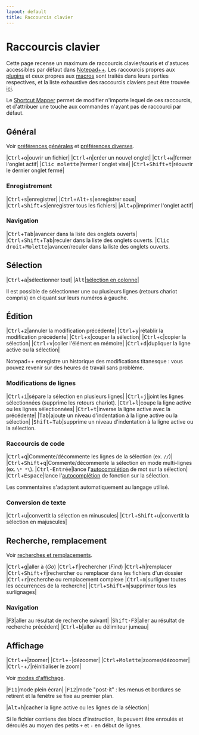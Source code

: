 ```yaml
---
layout: default
title: Raccourcis clavier
---
```

# Raccourcis clavier

Cette page recense un maximum de raccourcis clavier/souris et d'astuces accessibles par défaut dans [Notepad++](notepad++.md). Les raccourcis propres aux [plugins](plugins.md) et ceux propres aux [macros](macros.md) sont traités dans leurs parties respectives, et la liste exhaustive des raccourcis claviers peut être trouvée [ici](http://docs.notepad-plus-plus.org/index.php/Keyboard_And_Mouse_Shortcuts).

Le [Shortcut Mapper](shortcut-mapper.md) permet de modifier n'importe lequel de ces raccourcis, et d'attribuer une touche aux commandes n'ayant pas de raccourci par défaut.

## Général

Voir [préférences générales](preferences/general.md) et [préférences diverses](preferences/divers.md).

|<kbd>Ctrl</kbd>+<kbd>o</kbd>|ouvrir un fichier|
|<kbd>Ctrl</kbd>+<kbd>n</kbd>|créer un nouvel onglet|
|<kbd>Ctrl</kbd>+<kbd>w</kbd>|fermer l'onglet actif|
|<kbd>Clic molette</kbd>|fermer l'onglet visé|
|<kbd>Ctrl</kbd>+<kbd>Shift</kbd>+<kbd>t</kbd>|réouvrir le dernier onglet fermé|

### Enregistrement

|<kbd>Ctrl</kbd>+<kbd>s</kbd>|enregistrer|
|<kbd>Ctrl</kbd>+<kbd>Alt</kbd>+<kbd>s</kbd>|enregistrer sous|
|<kbd>Ctrl</kbd>+<kbd>Shift</kbd>+<kbd>s</kbd>|enregistrer tous les fichiers|
|<kbd>Alt</kbd>+<kbd>p</kbd>|imprimer l'onglet actif|

### Navigation

|<kbd>Ctrl</kbd>+<kbd>Tab</kbd>|avancer dans la liste des onglets ouverts|
|<kbd>Ctrl</kbd>+<kbd>Shift</kbd>+<kbd>Tab</kbd>|reculer dans la liste des onglets ouverts.
|<kbd>Clic droit</kbd>+<kbd>Molette</kbd>|avancer/reculer dans la liste des onglets ouverts.

## Sélection

|<kbd>Ctrl</kbd>+<kbd>a</kbd>|sélectionner tout|
|<kbd>Alt</kbd>|[sélection en colonne](edition-en-colonne.md)|

Il est possible de sélectionner une ou plusieurs lignes (retours chariot compris) en cliquant sur leurs numéros à gauche.

## Édition

|<kbd>Ctrl</kbd>+<kbd>z</kbd>|annuler la modification précédente|
|<kbd>Ctrl</kbd>+<kbd>y</kbd>|rétablir la modification précédente|
|<kbd>Ctrl</kbd>+<kbd>x</kbd>|couper la sélection|
|<kbd>Ctrl</kbd>+<kbd>c</kbd>|copier la sélection|
|<kbd>Ctrl</kbd>+<kbd>v</kbd>|coller l'élément en mémoire|
|<kbd>Ctrl</kbd>+<kbd>d</kbd>|dupliquer la ligne active ou la sélection|

Notepad++ enregistre un historique des modifications titanesque : vous pouvez revenir sur des heures de travail sans problème.

### Modifications de lignes

|<kbd>Ctrl</kbd>+<kbd>i</kbd>|sépare la sélection en plusieurs lignes|
|<kbd>Ctrl</kbd>+<kbd>j</kbd>|joint les lignes sélectionnées (supprime les retours chariot).
|<kbd>Ctrl</kbd>+<kbd>l</kbd>|coupe la ligne active ou les lignes sélectionnées|
|<kbd>Ctrl</kbd>+<kbd>t</kbd>|inverse la ligne active avec la précédente|
|<kbd>Tab</kbd>|ajoute un niveau d'indentation à la ligne active ou la sélection|
|<kbd>Shift</kbd>+<kbd>Tab</kbd>|supprime un niveau d'indentation à la ligne active ou la sélection.

### Raccourcis de code

|<kbd>Ctrl</kbd>+<kbd>q</kbd>|Commente/décommente les lignes de la sélection  (ex. `//`)|
|<kbd>Ctrl</kbd>+<kbd>Shift</kbd>+<kbd>q</kbd>|Commente/décommente la sélection en mode multi-lignes (ex. `\* *\`).
|<kbd>Ctrl-Entrée</kbd>|lance l'[autocomplétion](preferences/autocompletion.md) de mot sur la sélection|
|<kbd>Ctrl</kbd>+<kbd>Espace</kbd>|lance l'[autocomplétion](preferences/autocompletion.md) de fonction sur la sélection.

Les commentaires s'adaptent automatiquement au langage utilisé.

### Conversion de texte

|<kbd>Ctrl</kbd>+<kbd>u</kbd>|convertit la sélection en minuscules|
|<kbd>Ctrl</kbd>+<kbd>Shift</kbd>+<kbd>u</kbd>|convertit la sélection en majuscules|


## Recherche, remplacement

Voir [recherches et remplacements](recherches-et-remplacements.md).

|<kbd>Ctrl</kbd>+<kbd>g</kbd>|aller à (*Go*)
|<kbd>Ctrl</kbd>+<kbd>f</kbd>|rechercher (*Find*)
|<kbd>Ctrl</kbd>+<kbd>h</kbd>|remplacer
|<kbd>Ctrl</kbd>+<kbd>Shift</kbd>+<kbd>f</kbd>|rechercher ou remplacer dans les fichiers d'un dossier
|<kbd>Ctrl</kbd>+<kbd>r</kbd>|recherche ou remplacement complexe
|<kbd>Ctrl</kbd>+<kbd>m</kbd>|surligner toutes les occurrences de la recherche|
|<kbd>Ctrl</kbd>+<kbd>Shift</kbd>+<kbd>m</kbd>|supprimer tous les surlignages|

### Navigation

|<kbd>F3</kbd>|aller au résultat de recherche suivant|
|<kbd>Shift-F3</kbd>|aller au résultat de recherche précédent|
|<kbd>Ctrl</kbd>+<kbd>b</kbd>|aller au délimiteur jumeau|

## Affichage

|<kbd>Ctrl</kbd>+<kbd>+</kbd>|zoomer|
|<kbd>Ctrl</kbd>+<kbd>-</kbd>|dézoomer|
|<kbd>Ctrl</kbd>+<kbd>Molette</kbd>|zoomer/dézoomer|
|<kbd>Ctrl-</kbd>+<kbd>/</kbd>|réinitialiser le zoom|

Voir [modes d'affichage](modes-affichage.md).

|<kbd>F11</kbd>|mode plein écran|
|<kbd>F12</kbd>|mode "post-it" : les menus et bordures se retirent et la fenêtre se fixe au premier plan.

|<kbd>Alt</kbd>+<kbd>h</kbd>|cacher la ligne active ou les lignes de la sélection|

Si le fichier contiens des blocs d'instruction, ils peuvent être enroulés et déroulés au moyen des petits `+` et `-` en début de lignes.
